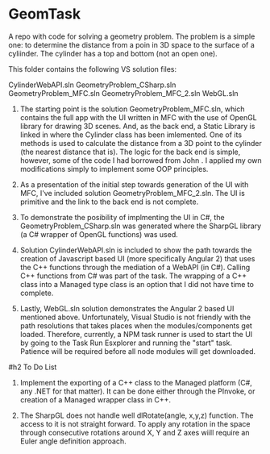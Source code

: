 

# GeomTask
A repo with code for solving a geometry problem.
The problem is a simple one: to determine the distance from a poin in 3D space to the surface of a cyliinder. The cylinder has a top and bottom (not an open one).


This folder contains the following VS solution files:

CylinderWebAPI.sln
GeometryProblem_CSharp.sln
GeometryProblem_MFC.sln
GeometryProblem_MFC_2.sln
WebGL.sln

1) The starting point is the solution GeometryProblem_MFC.sln, which contains the full app with the UI written in MFC with the use of OpenGL library for drawing 3D scenes. And, as the back end, a Static Library is linked in where the Cylinder class has been imlemented. One of its methods is used to calculate the distance from a 3D point to the cylinder (the nearest distance that is). The logic for the back end is simple, however, some of the code I had borrowed from John . I applied my own modifications simply to implement some OOP principles.

2) As a presentation of the initial step towards generation of the UI with MFC, I've included solution GeometryProblem_MFC_2.sln. The UI is primitive and the link to the back end is not complete.

3) To demonstrate the posibility of implmenting the UI in C#, the GeometryProblem_CSharp.sln was generated where the SharpGL library (a C# wrapper of OpenGL functions) was used.

4) Solution CylinderWebAPI.sln is included to show the path towards the creation of Javascript based UI (more specifically Angular 2) that uses the C++ functions through the mediation of a WebAPI (in C#). Calling C++ functions from C# was part of the task. The wrapping of a C++ class into a Managed type class is an option that I did not have time to complete.

5) Lastly, WebGL.sln solution demonstrates the Angular 2 based UI mentioned above. Unfortunately, Visual Studio is not friendly with the path resolutions that takes places when the modules/components get loaded. Therefore, currently, a NPM task runner is used to start the UI by going to the Task Run Esxplorer and running the "start" task. Patience will be required before all node modules will get downloaded.


#h2 To Do List

1) Implement the exporting of a C++ class to the Managed platform (C#, any .NET for that matter). It can be done either through the PInvoke, or creation of a Managed wrapper class in C++.

2) The SharpGL does not handle well dlRotate(angle, x,y,z) function. The access to it is not straight forward. To apply any rotation in the space through consecutive rotations around X, Y and Z axes wiill require an Euler angle definition approach.
